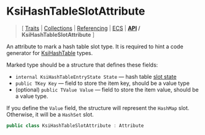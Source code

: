 # KsiHashTableSlotAttribute

> \[ [Traits](../traits.md)
> \| [Collections](../collections.md)
> \| [Referencing](../borrow-checker-at-home.md)
> \| [ECS](../ecs.md)
> \| **[API](index.g.md) / KsiHashTableSlotAttribute**
> \]

An attribute to mark a hash table slot type.
It is required to hint a code generator for [KsiHashTable](T.KsiHashTableAttribute.g.md) types.

Marked type should be a structure that defines these fields:
- `internal KsiHashTableEntryState State` — hash table [slot state](T.KsiHashTableSlotState.g.md)
- `public TKey Key` — field to store the item key, should be a value type
- (optional) `public TValue Value` — field to store the item value, should be a value type.

If you define the `Value` field, the structure will represent the `HashMap` slot.
Otherwise, it will be a `HashSet` slot.

```csharp
public class KsiHashTableSlotAttribute : Attribute
```
